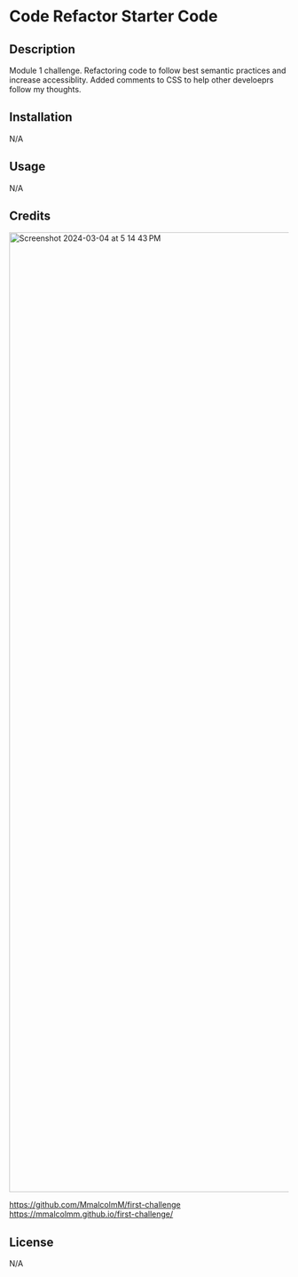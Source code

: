 # Code Refactor Starter Code

## Description 
Module 1 challenge. Refactoring code to follow best semantic practices and increase accessiblity. Added comments to CSS to help other develoeprs follow my thoughts. 

## Installation
N/A

## Usage
N/A

## Credits
<img width="1728" alt="Screenshot 2024-03-04 at 5 14 43 PM" src="https://github.com/MmalcolmM/first-challenge/assets/151230116/1fe2a863-73d7-427a-9476-a434d2f3f60e">

https://github.com/MmalcolmM/first-challenge
https://mmalcolmm.github.io/first-challenge/

## License

N/A
